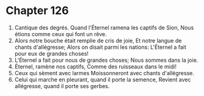 # Chapter 126

1. Cantique des degrés. Quand l'Éternel ramena les captifs de Sion, Nous étions comme ceux qui font un rêve.
2. Alors notre bouche était remplie de cris de joie, Et notre langue de chants d'allégresse; Alors on disait parmi les nations: L'Éternel a fait pour eux de grandes choses!
3. L'Éternel a fait pour nous de grandes choses; Nous sommes dans la joie.
4. Éternel, ramène nos captifs, Comme des ruisseaux dans le midi!
5. Ceux qui sèment avec larmes Moissonneront avec chants d'allégresse.
6. Celui qui marche en pleurant, quand il porte la semence, Revient avec allégresse, quand il porte ses gerbes.

